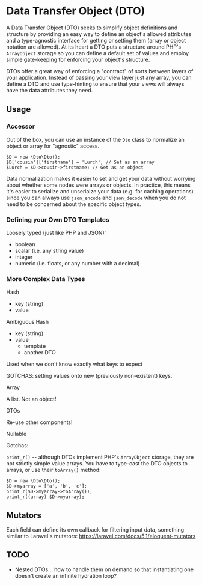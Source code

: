 # Data Transfer Object (DTO)

A Data Transfer Object (DTO) seeks to simplify object definitions and structure by providing an easy way to define an object's allowed attributes and a type-agnostic interface for getting or setting them (array or object notation are allowed).  At its heart a DTO puts a structure around PHP's `ArrayObject` storage so you can define a default set of values and employ simple gate-keeping for enforcing your object's structure.

DTOs offer a great way of enforcing a "contract" of sorts between layers of your application.  Instead of passing your view layer just any array, you can define a DTO and use type-hinting to ensure that your views will always have the data attributes they need. 

## Usage

### Accessor

Out of the box, you can use an instance of the `Dto` class to normalize an object or array for "agnostic" access. 

```
$D = new \Dto\Dto();
$D['cousin']['firstname'] = 'Lurch'; // Set as an array
$Lurch = $D->cousin->firstname; // Get as an object
```

Data normalization makes it easier to set and get your data without worrying about whether some nodes were arrays or objects.  In practice, this means it's easier to serialize and unserialze your data (e.g. for caching operations) since you can always use `json_encode` and `json_decode` when you do not need to be concerned about the specific object types.
 
### Defining your Own DTO Templates
 
Loosely typed (just like PHP and JSON):
 
- boolean
- scalar (i.e. any string value)
- integer
- numeric (i.e. floats, or any number with a decimal)
 
 
### More Complex Data Types
 
Hash
- key (string)
- value
 
Ambiguous Hash
 
- key (string)
- value
    - template
    - another DTO
    
 Used when we don't know exactly what keys to expect
 
 GOTCHAS: setting values onto new (previously non-existent) keys.
 
 Array
 
 A list.  Not an object!
 
 DTOs
 
 Re-use other components!
 
 Nullable
 
 
 Gotchas:
 
 `print_r()` -- although DTOs implement PHP's `ArrayObject` storage, they are not strictly simple value arrays.  You have to type-cast the DTO objects to arrays, or use their `toArray()` method:
 
 ```
 $D = new \Dto\Dto();
 $D->myarray = ['a', 'b', 'c'];
 print_r($D->myarray->toArray()); 
 print_r((array) $D->myarray);
 ```
 
 
 ## Mutators
 
 Each field can define its own callback for filtering input data, something similar to Laravel's mutators: https://laravel.com/docs/5.1/eloquent-mutators
 
 
 ## TODO
 
 - Nested DTOs... how to handle them on demand so that instantiating one doesn't create an infinite hydration loop?